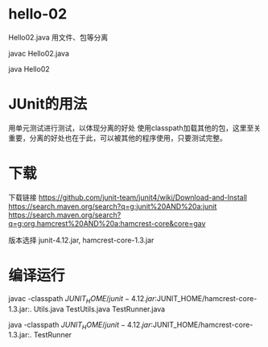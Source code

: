 hello-02
========
Hello02.java
用文件、包等分离

javac Hello02.java

java Hello02

JUnit的用法
===========
用单元测试进行测试，以体现分离的好处
使用classpath加载其他的包，这里至关重要，分离的好处也在于此，可以被其他的程序使用，只要测试完整。

下载
====
下载链接
https://github.com/junit-team/junit4/wiki/Download-and-Install
https://search.maven.org/search?q=g:junit%20AND%20a:junit
https://search.maven.org/search?q=g:org.hamcrest%20AND%20a:hamcrest-core&core=gav

版本选择
junit-4.12.jar, hamcrest-core-1.3.jar

编译运行
========
javac -classpath $JUNIT_HOME/junit-4.12.jar:$JUNIT_HOME/hamcrest-core-1.3.jar:. Utils.java TestUtils.java TestRunner.java

java -classpath $JUNIT_HOME/junit-4.12.jar:$JUNIT_HOME/hamcrest-core-1.3.jar:. TestRunner
